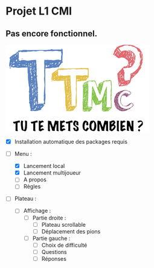 # Projet L1 CMI
## Pas encore fonctionnel.

![TTMC Logo](/client-side/ttmc/logo_accueil.png)

- [x] Installation automatique des packages requis

- [ ] Menu :
  - [x] Lancement local
  - [x] Lancement multijoueur
  - [ ] A propos
  - [ ] Règles

- [ ] Plateau :
  - [ ] Affichage :
    - [ ] Partie droite :
      - [ ] Plateau scrollable
      - [ ] Déplacement des pions

    - [ ] Partie gauche :
      - [ ] Choix de difficulté
      - [ ] Questions
      - [ ] Réponses
